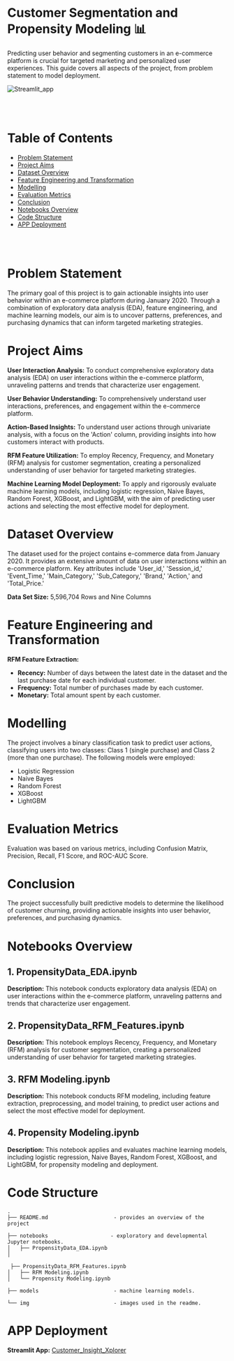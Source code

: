 # Customer Segmentation and Propensity Modeling 📊


Predicting user behavior and segmenting customers in an e-commerce platform is crucial for targeted marketing and personalized user experiences. This guide covers all aspects of the project, from problem statement to model deployment.

![Streamlit_app](https://github.com/SaiSpr/Customer_Insight_Xplorer/assets/63905195/6fe680aa-5d2e-4a65-9263-1eb3116635cc)

<br><br>

# Table of Contents

- [Problem Statement](#problem-statement)
- [Project Aims](#project-aims)
- [Dataset Overview](#dataset-overview)
- [Feature Engineering and Transformation](#feature-engineering-and-transformation)
- [Modelling](#modelling)
- [Evaluation Metrics](#evaluation-metrics)
- [Conclusion](#conclusion)
- [Notebooks Overview](#notebooks-overview)
- [Code Structure](#code-structure)
- [APP Deployment](#app-deployment)

<br><br>

# Problem Statement

The primary goal of this project is to gain actionable insights into user behavior within an e-commerce platform during January 2020. Through a combination of exploratory data analysis (EDA), feature engineering, and machine learning models, our aim is to uncover patterns, preferences, and purchasing dynamics that can inform targeted marketing strategies.

# Project Aims

**User Interaction Analysis:**
To conduct comprehensive exploratory data analysis (EDA) on user interactions within the e-commerce platform, unraveling patterns and trends that characterize user engagement.

**User Behavior Understanding:**
To comprehensively understand user interactions, preferences, and engagement within the e-commerce platform.

**Action-Based Insights:**
To understand user actions through univariate analysis, with a focus on the 'Action' column, providing insights into how customers interact with products.

**RFM Feature Utilization:**
To employ Recency, Frequency, and Monetary (RFM) analysis for customer segmentation, creating a personalized understanding of user behavior for targeted marketing strategies.

**Machine Learning Model Deployment:**
To apply and rigorously evaluate machine learning models, including logistic regression, Naive Bayes, Random Forest, XGBoost, and LightGBM, with the aim of predicting user actions and selecting the most effective model for deployment.

# Dataset Overview

The dataset used for the project contains e-commerce data from January 2020. It provides an extensive amount of data on user interactions within an e-commerce platform. Key attributes include 'User_id,' 'Session_id,' 'Event_Time,' 'Main_Category,' 'Sub_Category,' 'Brand,' 'Action,' and 'Total_Price.'

**Data Set Size:** 5,596,704 Rows and Nine Columns

# Feature Engineering and Transformation

**RFM Feature Extraction:**
- **Recency:** Number of days between the latest date in the dataset and the last purchase date for each individual customer.
- **Frequency:** Total number of purchases made by each customer.
- **Monetary:** Total amount spent by each customer.

# Modelling

The project involves a binary classification task to predict user actions, classifying users into two classes: Class 1 (single purchase) and Class 2 (more than one purchase). The following models were employed:
- Logistic Regression
- Naive Bayes
- Random Forest
- XGBoost
- LightGBM

# Evaluation Metrics

Evaluation was based on various metrics, including Confusion Matrix, Precision, Recall, F1 Score, and ROC-AUC Score.

# Conclusion

The project successfully built predictive models to determine the likelihood of customer churning, providing actionable insights into user behavior, preferences, and purchasing dynamics.

# Notebooks Overview

## 1. PropensityData_EDA.ipynb
**Description:** This notebook conducts exploratory data analysis (EDA) on user interactions within the e-commerce platform, unraveling patterns and trends that characterize user engagement.

## 2. PropensityData_RFM_Features.ipynb
**Description:** This notebook employs Recency, Frequency, and Monetary (RFM) analysis for customer segmentation, creating a personalized understanding of user behavior for targeted marketing strategies.

## 3. RFM Modeling.ipynb
**Description:** This notebook conducts RFM modeling, including feature extraction, preprocessing, and model training, to predict user actions and select the most effective model for deployment.

## 4. Propensity Modeling.ipynb
**Description:** This notebook applies and evaluates machine learning models, including logistic regression, Naive Bayes, Random Forest, XGBoost, and LightGBM, for propensity modeling and deployment.

# Code Structure

```
.
├── README.md                     - provides an overview of the project

├── notebooks                    - exploratory and developmental Jupyter notebooks.
│   ├── PropensityData_EDA.ipynb
│  

 ├── PropensityData_RFM_Features.ipynb
│   ├── RFM Modeling.ipynb
│   └── Propensity Modeling.ipynb

├── models                        - machine learning models.

└── img                           - images used in the readme.

```
# APP Deployment

**Streamlit App:** [Customer_Insight_Xplorer](https://customerinsightxplorer-app.streamlit.app/)
